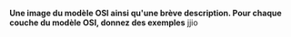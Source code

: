 **Une image du modèle OSI ainsi qu'une brève description. Pour chaque couche du modèle OSI, donnez des exemples**
jjio
